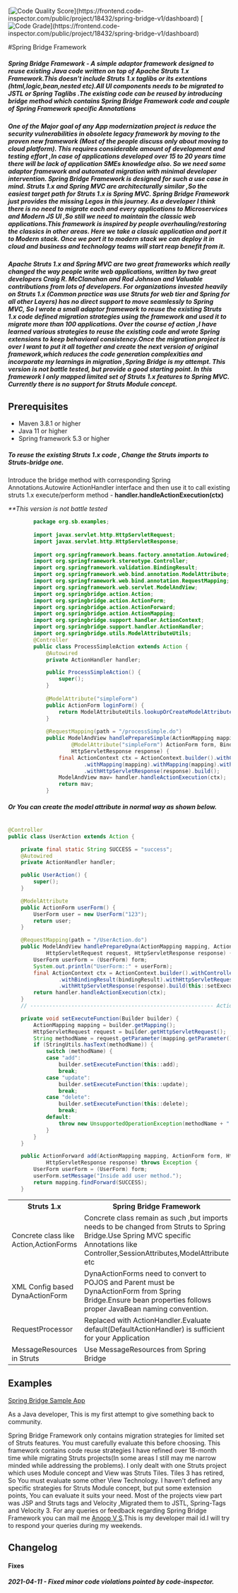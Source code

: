 [![Code Quality Score](https://www.code-inspector.com/project/18432/score/svg?)](https://frontend.code-inspector.com/public/project/18432/spring-bridge-v1/dashboard)
[![Code Grade](https://www.code-inspector.com/project/18432/status/svg?)](https://frontend.code-inspector.com/public/project/18432/spring-bridge-v1/dashboard)

#Spring Bridge Framework

##### Spring Bridge Framework - A simple adaptor framework designed to reuse existing  Java code written on top of Apache Struts 1.x Framework.This doesn't include Struts 1.x taglibs or its extentions (html,logic,bean,nested etc).All UI components needs to be migrated to JSTL or Spring Taglibs .The existing code can be reused by introducing bridge method which contains Spring Bridge Framework code  and couple of Spring Framework specific Annotations

#####			One of the Major goal of any App modernization project is reduce the security vulnerabilities in obsolete legacy framework by moving to the proven new framework (Most of the people discuss only about moving to cloud platform). This  requires considerable amount of development and testing effort ,In case of applications developed over 15 to 20 years time there will be lack of application SMEs knowledge also. So we need some adaptor framework and automated migration with minimal developer intervention. Spring Bridge Framework is designed for such a use case in mind. Struts 1.x and Spring MVC are architecturally similar ,So the easiest target path for Struts 1.x is Spring MVC. Spring Bridge Framework just provides the missing Legos in this journey. As a developer I think there is no need to migrate each and every applications to Microservices and Modern JS UI ,So still we need to maintain the classic web applications.This framework is inspired by people overhauling/restoring the classics in other areas. Here we take a classic application and port it to Modern stack. Once we port it to modern stack we can deploy it in cloud and business and technology teams will start reap benefit from it.

##### Apache Struts 1.x and Spring MVC are two great frameworks which really changed the way people write web applications, written by two great developers Craig R. McClanahan and Rod Johnson and Valuable contributions from lots of developers. For organizations invested heavily on Struts 1.x (Common practice was use Struts for web tier and Spring for all other Layers) has no direct support to move seamlessly to Spring MVC, So I wrote a small adaptor framework to reuse the existing Struts 1.x code defined migration strategies using the framework and used it to migrate more than 100 applications. Over the course of action ,I have learned various strategies to reuse the existing code and wrote Spring extensions to keep behavioral consistency.Once the migration project is over I want to put it all together and create the next version of original framework,which reduces the code generation complexities and incorporate my learnings in migration ,Spring Bridge is my attempt. This version is not battle tested, but provide a good starting point. In this framework I only mapped limited set of Struts 1.x features to Spring MVC. Currently there is no support for Struts Module concept.
 
## Prerequisites

- Maven 3.8.1 or higher
- Java 11 or higher
- Spring framework 5.3 or higher

##### To reuse the existing Struts 1.x code , Change the Struts imports to Struts-bridge one.
Introduce the bridge method with corresponding Spring Annotations.Autowire ActionHandler interface and then 
use it to call existing struts 1.x execute/perform method - **handler.handleActionExecution(ctx)**

_**This version is not battle tested_

```java
		package org.sb.examples;
		
		import javax.servlet.http.HttpServletRequest;
		import javax.servlet.http.HttpServletResponse;
		
		import org.springframework.beans.factory.annotation.Autowired;
		import org.springframework.stereotype.Controller;
		import org.springframework.validation.BindingResult;
		import org.springframework.web.bind.annotation.ModelAttribute;
		import org.springframework.web.bind.annotation.RequestMapping;
		import org.springframework.web.servlet.ModelAndView;
		import org.springbridge.action.Action;
		import org.springbridge.action.ActionForm;
		import org.springbridge.action.ActionForward;
		import org.springbridge.action.ActionMapping;
		import org.springbridge.support.handler.ActionContext;
		import org.springbridge.support.handler.ActionHandler;
		import org.springbridge.utils.ModelAttributeUtils;
		@Controller
		public class ProcessSimpleAction extends Action {
			@Autowired
			private ActionHandler handler;

		    public ProcessSimpleAction() {
		        super();
		    }
		    
			@ModelAttribute("simpleForm")
			public ActionForm loginForm() {
				return ModelAttributeUtils.lookupOrCreateModelAttribute("org.sb.examples.simple.SimpleActionForm");
			}
			
		    @RequestMapping(path = "/processSimple.do")
			public ModelAndView handlePrepareSimple(ActionMapping mapping,
					@ModelAttribute("simpleForm") ActionForm form, BindingResult bindingResult, HttpServletRequest request,
					HttpServletResponse response) {
				final ActionContext ctx = ActionContext.builder().withController(this).withExecuteFunction(this::execute)
						.withMapping(mapping).withMapping(mapping).withHttpServletRequest(request)
						.withHttpServletResponse(response).build();
				ModelAndView mav= handler.handleActionExecution(ctx);
				return mav;
			}
```
##### Or You can create the model attribute in normal way as shown below.

```java

@Controller
public class UserAction extends Action {

	private final static String SUCCESS = "success";
	@Autowired
	private ActionHandler handler;

	public UserAction() {
		super();
	}

	@ModelAttribute
	public ActionForm userForm() {
		UserForm user = new UserForm("123");
		return user;
	}

	@RequestMapping(path = "/UserAction.do")
	public ModelAndView handlePrepareDyna(ActionMapping mapping, ActionForm form, BindingResult bindingResult,
			HttpServletRequest request, HttpServletResponse response) {
		UserForm userForm = (UserForm) form;
		System.out.println("UserForm::" + userForm);
		final ActionContext ctx = ActionContext.builder().withController(this).withMapping(mapping).withForm(form)
				.withBindingResult(bindingResult).withHttpServletRequest(request)
				.withHttpServletResponse(response).build(this::setExecuteFunction);
		return handler.handleActionExecution(ctx);
	}
	// ---------------------------------------------------------- Action Methods

	private void setExecuteFunction(Builder builder) {
		ActionMapping mapping = builder.getMapping();
		HttpServletRequest request = builder.getHttpServletRequest();
		String methodName = request.getParameter(mapping.getParameter());
		if (StringUtils.hasText(methodName)) {
			switch (methodName) {
			case "add":
				builder.setExecuteFunction(this::add);
				break;
			case "update":
				builder.setExecuteFunction(this::update);
				break;
			case "delete":
				builder.setExecuteFunction(this::delete);
				break;
			default:
				throw new UnsupportedOperationException(methodName + " not found !!!");
			}
		}
	}

	public ActionForward add(ActionMapping mapping, ActionForm form, HttpServletRequest request,
			HttpServletResponse response) throws Exception {
		UserForm userForm = (UserForm) form;
		userForm.setMessage("Inside add user method.");
		return mapping.findForward(SUCCESS);
	}
```

<table>
  <tr><th>Struts 1.x </th><th>Spring Bridge Framework</th></tr>
  <tr><td>Concrete class like Action,ActionForms </td><td>Concrete class remain as such ,but imports needs to be changed from Struts to Spring Bridge.Use Spring MVC specific Annotations like Controller,SessionAttributes,ModelAttribute etc</td></tr>
  <tr><td>XML Config based DynaActionForm  </td><td>DynaActionForms need to convert to POJOS and Parent must be DynaActionForm from Spring Bridge.Ensure bean properties follows proper JavaBean naming convention.</td></tr>
  <tr><td>RequestProcessor </td><td>Replaced with ActionHandler.Evaluate default(DefaultActionHandler) is sufficient for your Application</td></tr>
  <tr><td>MessageResources in Struts </td><td>Use MessageResources from Spring Bridge  </td></tr>
</table>

## Examples

[Spring Bridge Sample App](https://github.com/anoopvs/sb-cookbook)

As a Java developer, This is my first attempt to give something back to community. 

Spring Bridge Framework only contains migration strategies for limited set of Struts features. You must carefully evaluate this before choosing. This framework contains code reuse strategies I have refined over 18-month time while migrating Struts projects(In some areas I still may me narrow minded while addressing the problems). I only dealt with one Struts project which uses Module concept and View was Struts Tiles. Tiles 3 has retired, So You must evaluate some other View Technology. I haven't defined any specific strategies for Struts Module concept, but put some extension points, You can evaluate it suits your need. Most of the projects view part was JSP and Struts tags and Velocity ,Migrated them to JSTL, Spring-Tags and Velocity 3.
For any queries or feedback regarding Spring Bridge Framework you can mail me [Anoop V S](mailto:email128@gmail.com).This is my developer mail id.I will try to respond your queries during my weekends.

## Changelog
#### Fixes
##### 2021-04-11 - Fixed minor code violations pointed by code-inspector. 
